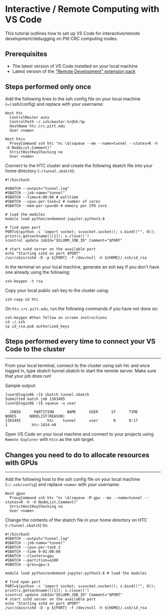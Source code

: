 # Interactive / Remote Computing with VS Code

This tutorial outlines how to set up VS Code for interactive/remote development/debugging on Pitt CRC computing nodes.

## Prerequisites

- The latest version of VS Code installed on your local machine
- Latest version of the ["Remote Development" extension pack](https://marketplace.visualstudio.com/items?itemName=ms-vscode-remote.vscode-remote-extensionpack)

## Steps performed **only once**

Add the following lines to the ssh config file on your local machine (~/.ssh/config) 
and replace <name> with your username:

```
Host htc  
  ControlMaster auto  
  ControlPath ~/.ssh/master-%r@%h:%p  
  HostName htc.crc.pitt.edu  
  User <name>

Host htcx  
  ProxyCommand ssh htc "nc \$(squeue --me --name=tunnel --states=R -h -O NodeList,Comment)"  
  StrictHostKeyChecking no  
  User <name>
```

Connect to the HTC cluster and create the following sbatch file into your home directory (`~/tunnel.sbatch`):

```shell
#!/bin/bash

#SBATCH --output="tunnel.log"  
#SBATCH --job-name="tunnel"  
#SBATCH --time=4:00:00 # walltime  
#SBATCH --cpus-per-task=2 # number of cores  
#SBATCH --mem-per-cpu=8G # memory per CPU core

# load the modules  
module load python/ondemand-jupyter-python3.8

# find open port  
PORT=$(python -c 'import socket; s=socket.socket(); s.bind(("", 0)); print(s.getsockname()[1]); s.close()')  
scontrol update JobId="$SLURM_JOB_ID" Comment="$PORT"

# start sshd server on the available port  
echo "Starting sshd on port $PORT"  
/usr/sbin/sshd -D -p ${PORT} -f /dev/null -h ${HOME}/.ssh/id_rsa
```

In the terminal on your local machine, generate an ssh key if you don't have one already using the following:
```
ssh-keygen -t rsa
```
Copy your local public ssh key to the cluster using:
```
ssh-copy-id htc
```
On `htc.crc.pitt.edu`, run the following commands if you have not done so:
```
ssh-keygen #then follow on screen instructions  
cd ~/.ssh  
cp id_rsa.pub authorized_keys
```

## Steps performed every time to connect your VS Code to the cluster
---------------------------------------------------------------------

From your local terminal, connect to the cluster using ssh htc and once logged in, 
type sbatch tunnel.sbatch to start the remote server. Make sure that your job does run!

Sample output:

```commandline
[user@login0b ~]$ sbatch tunnel.sbatch  
Submitted batch job 1383495  
[user@login0b ~]$ squeue -u user

  JOBID      PARTITION      NAME      USER      ST      TIME      NODES      NODELIST(REASON)  
1383495            htc    tunnel      user       R      0:17          1           htc-1024-n0
```

Open VS Code on your local machine and connect to your projects using `Remote Explorer` with `htcx` as the ssh target.

## Changes you need to do to allocate resources with GPUs
----------------------------------------------------------

Add the following host to the ssh config file on your local machine (`~/.ssh/config`) and 
replace `<name>` with your username:
```
Host gpux  
  ProxyCommand ssh htc "nc \$(squeue -M gpu --me --name=tunnel --states=R -h -O NodeList,Comment)"  
  StrictHostKeyChecking no  
  User <name>
```

Change the contents of the sbatch file in your home directory on HTC (`~/tunnel.sbatch`) to:
```shell
#!/bin/bash  
#SBATCH --output="tunnel.log"  
#SBATCH --job-name="tunnel"  
#SBATCH --cpus-per-task 2  
#SBATCH --time 0-01:00:00  
#SBATCH --clusters=gpu  
#SBATCH --partition=a100  
#SBATCH --gres=gpu:1

module load python/ondemand-jupyter-python3.8 # load the modules

# find open port  
PORT=$(python -c 'import socket; s=socket.socket(); s.bind(("", 0));  
print(s.getsockname()[1]); s.close()')  
scontrol update JobId="$SLURM_JOB_ID" Comment="$PORT"  
# start sshd server on the available port  
echo "Starting sshd on port $PORT"  
/usr/sbin/sshd -D -p ${PORT} -f /dev/null -h ${HOME}/.ssh/id_rsa
```
